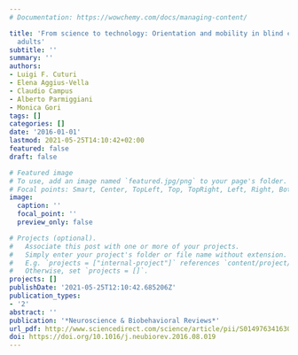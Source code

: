 ```yaml
---
# Documentation: https://wowchemy.com/docs/managing-content/

title: 'From science to technology: Orientation and mobility in blind children and
  adults'
subtitle: ''
summary: ''
authors:
- Luigi F. Cuturi
- Elena Aggius-Vella
- Claudio Campus
- Alberto Parmiggiani
- Monica Gori
tags: []
categories: []
date: '2016-01-01'
lastmod: 2021-05-25T14:10:42+02:00
featured: false
draft: false

# Featured image
# To use, add an image named `featured.jpg/png` to your page's folder.
# Focal points: Smart, Center, TopLeft, Top, TopRight, Left, Right, BottomLeft, Bottom, BottomRight.
image:
  caption: ''
  focal_point: ''
  preview_only: false

# Projects (optional).
#   Associate this post with one or more of your projects.
#   Simply enter your project's folder or file name without extension.
#   E.g. `projects = ["internal-project"]` references `content/project/deep-learning/index.md`.
#   Otherwise, set `projects = []`.
projects: []
publishDate: '2021-05-25T12:10:42.685206Z'
publication_types:
- '2'
abstract: ''
publication: '*Neuroscience & Biobehavioral Reviews*'
url_pdf: http://www.sciencedirect.com/science/article/pii/S014976341630210X
doi: https://doi.org/10.1016/j.neubiorev.2016.08.019
---
```

